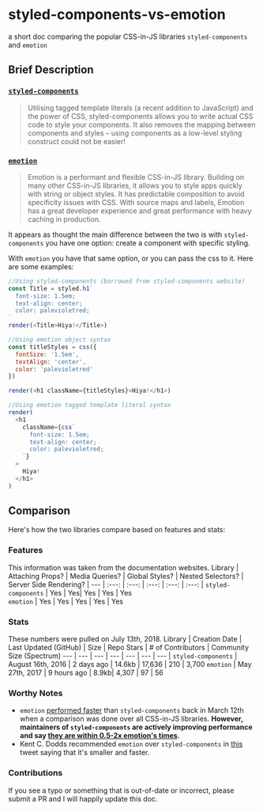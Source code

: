 # styled-components-vs-emotion
a short doc comparing the popular CSS-in-JS libraries `styled-components` and `emotion`

## Brief Description

### [`styled-components`](https://www.styled-components.com/)
>Utilising tagged template literals (a recent addition to JavaScript) and the power of CSS, styled-components allows you to write actual CSS code to style your components. It also removes the mapping between components and styles – using components as a low-level styling construct could not be easier!

### [`emotion`](https://emotion.sh/)
>Emotion is a performant and flexible CSS-in-JS library. Building on many other CSS-in-JS libraries, it allows you to style apps quickly with string or object styles. It has predictable composition to avoid specificity issues with CSS. With source maps and labels, Emotion has a great developer experience and great performance with heavy caching in production.

It appears as thought the main difference between the two is with `styled-components` you have one option: create a component with specific styling.

With `emotion` you have that same option, or you can pass the css to it. Here are some examples:

```javascript
//Using styled-components (borrowed from styled-components website)
const Title = styled.h1`
  font-size: 1.5em;
  text-align: center;
  color: palevioletred;
`
render(<Title>Hiya!</Title>)

//Using emotion object syntax
const titleStyles = css({
  fontSize: '1.5em',
  textAlign: 'center',
  color: 'palevioletred'
})

render(<h1 className={titleStyles}>Hiya!</h1>)

//Using emotion tagged template literal syntax
render(
  <h1
    className={css`
      font-size: 1.5em;
      text-align: center;
      color: palevioletred;
    `}
  >
    Hiya!
  </h1>
)
```

## Comparison
Here's how the two libraries compare based on features and stats:

### Features
This information was taken from the documentation websites.
Library | Attaching Props? | Media Queries? | Global Styles? | Nested Selectors? | Server Side Rendering? |
--- | :---: | :---: | :---: | :---: | :---: |
`styled-components` | Yes | Yes| Yes | Yes | Yes   
`emotion` | Yes | Yes | Yes | Yes | Yes

### Stats
These numbers were pulled on July 13th, 2018.
Library | Creation Date | Last Updated (GitHub) | Size | Repo Stars | # of Contributors | Community Size (Spectrum)
--- | --- | --- | --- | --- | --- | --- |
`styled-components` | August 16th, 2016 | 2 days ago | 14.6kb | 17,636 | 210 | 3,700
`emotion` | May 27th, 2017 | 9 hours ago | 8.9kb| 4,307 | 97 | 56

### Worthy Notes
- `emotion` [performed faster](https://github.com/A-gambit/CSS-IN-JS-Benchmarks/blob/master/RESULT.md) than `styled-components` back in March 12th when a comparison was done over all CSS-in-JS libraries. **However, maintainers of `styled-components` are actively improving performance and say [they are within 0.5-2x emotion's times](https://twitter.com/_philpl/status/1017312352641933317).**
- Kent C. Dodds recommended `emotion` over `styled-components` in [this](https://twitter.com/kentcdodds/status/994230853189320705) tweet saying that it's smaller and faster. 

### Contributions
If you see a typo or something that is out-of-date or incorrect, please submit a PR and I will happily update this doc.
